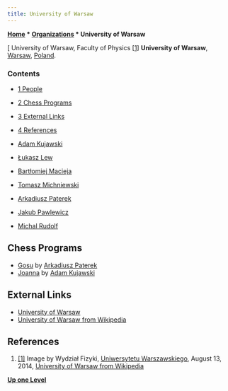 ```yaml
---
title: University of Warsaw
---
```

**[Home](Home "Home") \* [Organizations](Organizations "Organizations") \* University of Warsaw**



[ University of Warsaw, Faculty of Physics <a id="cite-note-1" href="#cite-ref-1">[1]</a>
**University of Warsaw**, [Warsaw](https://en.wikipedia.org/wiki/Warsaw), [Poland](https://en.wikipedia.org/wiki/Poland).



### Contents


* [1 People](#people)
* [2 Chess Programs](#chess-programs)
* [3 External Links](#external-links)
* [4 References](#references)






* [Adam Kujawski](Adam_Kujawski "Adam Kujawski")
* [Łukasz Lew](index.php?title=%C5%81ukasz_Lew&action=edit&redlink=1 "Łukasz Lew (page does not exist)")
* [Bartłomiej Macieja](index.php?title=Bart%C5%82omiej_Macieja&action=edit&redlink=1 "Bartłomiej Macieja (page does not exist)")
* [Tomasz Michniewski](Tomasz_Michniewski "Tomasz Michniewski")
* [Arkadiusz Paterek](Arkadiusz_Paterek "Arkadiusz Paterek")
* [Jakub Pawlewicz](Jakub_Pawlewicz "Jakub Pawlewicz")
* [Michal Rudolf](Michal_Rudolf "Michal Rudolf")


## Chess Programs


* [Gosu](Gosu "Gosu") by [Arkadiusz Paterek](Arkadiusz_Paterek "Arkadiusz Paterek")
* [Joanna](Joanna "Joanna") by [Adam Kujawski](Adam_Kujawski "Adam Kujawski")


## External Links


* [University of Warsaw](http://en.uw.edu.pl/)
* [University of Warsaw from Wikipedia](https://en.wikipedia.org/wiki/University_of_Warsaw)


## References


1. <a id="cite-ref-1" href="#cite-note-1">[1]</a> Image by Wydział Fizyki, [Uniwersytetu Warszawskiego](https://pl.wikipedia.org/wiki/Uniwersytet_Warszawski), August 13, 2014, [University of Warsaw from Wikipedia](https://en.wikipedia.org/wiki/University_of_Warsaw)

**[Up one Level](Organizations "Organizations")**







 
